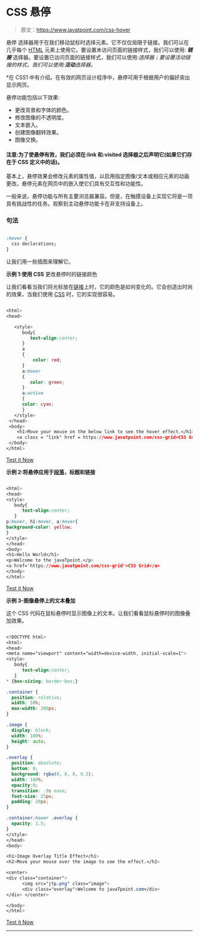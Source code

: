 # CSS 悬停

> 原文：<https://www.javatpoint.com/css-hover>

悬停 选择器用于在我们移动鼠标时选择元素。它不仅仅局限于链接。我们可以在几乎每个 [HTML](https://www.javatpoint.com/html-tutorial) 元素上使用它。要设置未访问页面的链接样式，我们可以使用: ***链接*** 选择器。要设置已访问页面的链接样式，我们可以使用:*选择器；要设置活动链接的样式，我们可以使用:**活动**选择器。*

 *在 CSS1 中有介绍。在有效的网页设计程序中，悬停可用于根据用户的偏好突出显示网页。

悬停功能包括以下效果:

*   更改背景和字体的颜色。
*   修改图像的不透明度。
*   文本嵌入。
*   创建图像翻转效果。
*   图像交换。

#### 注意:为了使悬停有效，我们必须在:link 和:visited 选择器之后声明它(如果它们存在于 CSS 定义中的话)。

基本上，悬停效果会修改元素的属性值，以启用指定图像/文本或相应元素的动画更改。悬停元素在网页中的嵌入使它们具有交互性和功能性。

一般来说，悬停功能与所有主要浏览器兼容。但是，在触摸设备上实现它将是一项具有挑战性的任务。观察到主动悬停功能卡在非支持设备上。

### 句法

```css

:hover {
  css declarations;
}

```

让我们用一些插图来理解它。

**示例 1:使用 CSS** 更改悬停时的链接颜色

让我们看看当我们将光标放在[链接](https://www.javatpoint.com/html-link-tag)上时，它的颜色是如何变化的。它会创造出时尚的效果，当我们使用 [CSS](https://www.javatpoint.com/css-tutorial) 时，它的实现很容易。

```css

<html>
<head>

   <style>
      body{
         text-align:center;
      }
      a
      {
          color: red;
      }
      a:hover 
      { 
         color: green; 
      }            
      a:active
      {
      color: cyan;
      }
   </style>
 </head>
 <body>
    <h1>Move your mouse on the below link to see the hover effect.</h1>
    <a class = "link" href = https://www.javatpoint.com/css-grid>CSS Grid</a>
 </body>
</html>

```

[Test it Now](https://www.javatpoint.com/oprweb/test.jsp?filename=CSSHover)

**示例 2:将悬停应用于[段落](https://www.javatpoint.com/html-paragraph)，标题和链接**

```css

<html>
<head>
<style>
   body{
      text-align:center;
   }
p:hover, h1:hover, a:hover{
background-color: yellow;
}
</style>
</head>
<body>
<h1>Hello World</h1>
<p>Welcome to the javaTpoint.</p>
<a href='https://www.javatpoint.com/css-grid'>CSS Grid</a>
</body>
</html>

```

[Test it Now](https://www.javatpoint.com/oprweb/test.jsp?filename=CSSHover2)

**示例 3-图像悬停上的文本叠加**

这个 CSS 代码在鼠标悬停时显示图像上的文本。让我们看看鼠标悬停时的图像叠加效果。

```css

<!DOCTYPE html>
<html>
<head>
<meta name="viewport" content="width=device-width, initial-scale=1">
<style>
   body{
      text-align:center;
   }
* {box-sizing: border-box;}

.container {
  position: relative;
  width: 50%;
  max-width: 300px;
}

.image {
  display: block;
  width: 100%;
  height: auto;
}

.overlay {
  position: absolute; 
  bottom: 0; 
  background: rgba(0, 0, 0, 0.2); 
  width: 100%;
  opacity:0; 
  transition: .9s ease;
  font-size: 25px;
  padding: 20px;
}

.container:hover .overlay {
  opacity: 1.5;
}
</style>
</head>
<body>

<h1>Image Overlay Title Effect</h1>
<h2>Move your mouse over the image to see the effect.</h2>

<center>
<div class="container">
      <img src="jtp.png" class="image">
      <div class="overlay">Welcome to javaTpoint.com</div>
</div> </center>

</body>
</html>

```

[Test it Now](https://www.javatpoint.com/oprweb/test.jsp?filename=CSSHover3)

* * **